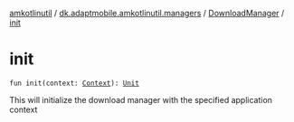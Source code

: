 [amkotlinutil](../../index.md) / [dk.adaptmobile.amkotlinutil.managers](../index.md) / [DownloadManager](index.md) / [init](init.md)

# init

`fun init(context: `[`Context`](https://developer.android.com/reference/android/content/Context.html)`): `[`Unit`](https://kotlinlang.org/api/latest/jvm/stdlib/kotlin/-unit/index.html)

This will initialize the download manager with the specified
application context

